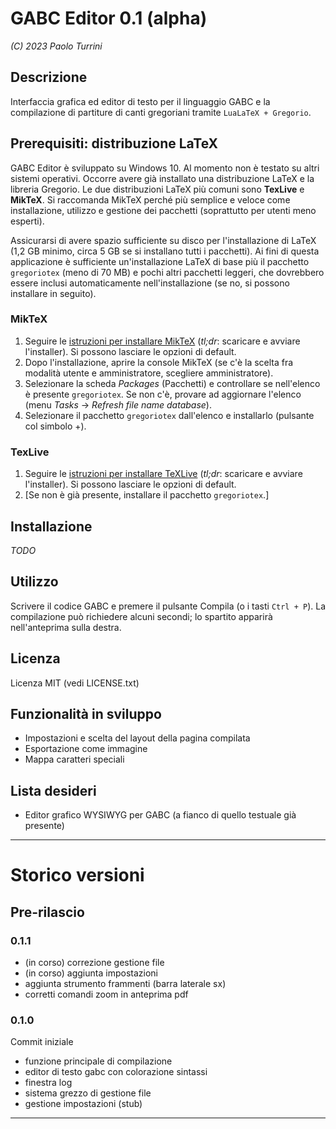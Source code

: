 # GABC Editor 0.1 (alpha)

_(C) 2023 Paolo Turrini_

## Descrizione

Interfaccia grafica ed editor di testo per il linguaggio GABC e la compilazione di partiture di canti gregoriani tramite `LuaLaTeX + Gregorio`.

## Prerequisiti: distribuzione LaTeX

GABC Editor è sviluppato su Windows 10. Al momento non è testato su altri sistemi operativi.
Occorre avere già installato una distribuzione LaTeX e la libreria Gregorio. Le due distribuzioni LaTeX più comuni sono **TexLive** e **MikTeX**. Si raccomanda MikTeX perché più semplice e veloce come installazione, utilizzo e gestione dei pacchetti (soprattutto per utenti meno esperti).

Assicurarsi di avere spazio sufficiente su disco per l'installazione di LaTeX (1,2 GB minimo, circa 5 GB se si installano tutti i pacchetti). Ai fini di questa applicazione è sufficiente un'installazione LaTeX di base più il pacchetto `gregoriotex` (meno di 70 MB) e pochi altri pacchetti leggeri, che dovrebbero essere inclusi automaticamente nell'installazione (se no, si possono installare in seguito).

### MikTeX

1. Seguire le [istruzioni per installare MikTeX](https://miktex.org/howto/install-miktex) (_tl;dr_: scaricare e avviare l'installer). Si possono lasciare le opzioni di default.
2. Dopo l'installazione, aprire la console MikTeX (se c'è la scelta fra modalità utente e amministratore, scegliere amministratore).
3. Selezionare la scheda _Packages_ (Pacchetti) e controllare se nell'elenco è presente `gregoriotex`. Se non c'è, provare ad aggiornare l'elenco (menu _Tasks_ -> _Refresh file name database_).
4. Selezionare il pacchetto `gregoriotex` dall'elenco e installarlo (pulsante col simbolo +).

### TexLive

1. Seguire le [istruzioni per installare TeXLive](https://www.tug.org/texlive/windows.html) (_tl;dr_: scaricare e avviare l'installer). Si possono lasciare le opzioni di default.
2. [Se non è già presente, installare il pacchetto `gregoriotex`.]

## Installazione

_TODO_

## Utilizzo

Scrivere il codice GABC e premere il pulsante Compila (o i tasti `Ctrl + P`). La compilazione può richiedere alcuni secondi; lo spartito apparirà nell'anteprima sulla destra.

## Licenza

Licenza MIT
(vedi LICENSE.txt)

## Funzionalità in sviluppo

- Impostazioni e scelta del layout della pagina compilata
- Esportazione come immagine
- Mappa caratteri speciali

## Lista desideri

- Editor grafico WYSIWYG per GABC (a fianco di quello testuale già presente)

---

# Storico versioni

## Pre-rilascio

### 0.1.1

- (in corso) correzione gestione file
- (in corso) aggiunta impostazioni
- aggiunta strumento frammenti (barra laterale sx)
- corretti comandi zoom in anteprima pdf

### 0.1.0
Commit iniziale
- funzione principale di compilazione
- editor di testo gabc con colorazione sintassi
- finestra log
- sistema grezzo di gestione file
- gestione impostazioni (stub)

---